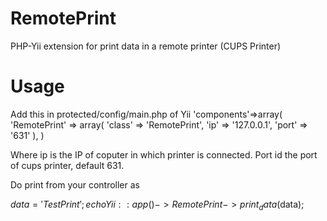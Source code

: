 RemotePrint
===========

PHP-Yii extension for print data in a remote printer (CUPS Printer)


Usage
===========

Add this in protected/config/main.php of Yii
'components'=>array(
            'RemotePrint' => array(
            'class' => 'RemotePrint',
            'ip' => '127.0.0.1',
            'port' => '631'
        ),
)

Where ip is the IP of coputer in which printer is connected. Port id the port of cups printer, default 631.

Do print from your controller as 

$data = 'Test Print';
echo Yii::app()->RemotePrint->print_data($data);
